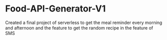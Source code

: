 # Food-API-Generator-V1
Created a final project of serverless to get the meal reminder every morning and afternoon and the feature to get the random recipe in the feature of SMS
